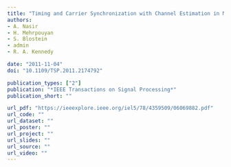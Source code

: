 ```yaml
---
title: "Timing and Carrier Synchronization with Channel Estimation in Multi-Relay Cooperative Networks"
authors:
- A. Nasir
- H. Mehrpouyan
- S. Blostein
- admin
- R. A. Kennedy

date: "2011-11-04"
doi: "10.1109/TSP.2011.2174792"

publication_types: ["2"]
publication: "*IEEE Transactions on Signal Processing*"
publication_short: ""

url_pdf: "https://ieeexplore.ieee.org/iel5/78/4359509/06069882.pdf"
url_code: ""
url_dataset: ""
url_poster: ""
url_project: ""
url_slides: ""
url_source: ""
url_video: ""
---
```

